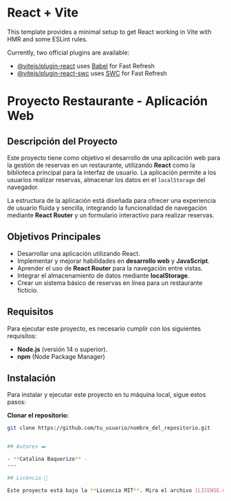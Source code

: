 # React + Vite

This template provides a minimal setup to get React working in Vite with HMR and some ESLint rules.

Currently, two official plugins are available:

- [@vitejs/plugin-react](https://github.com/vitejs/vite-plugin-react/blob/main/packages/plugin-react/README.md) uses [Babel](https://babeljs.io/) for Fast Refresh
- [@vitejs/plugin-react-swc](https://github.com/vitejs/vite-plugin-react-swc) uses [SWC](https://swc.rs/) for Fast Refresh


# Proyecto Restaurante - Aplicación Web

## Descripción del Proyecto

Este proyecto tiene como objetivo el desarrollo de una aplicación web para la gestión de reservas en un restaurante, utilizando **React** como la biblioteca principal para la interfaz de usuario. La aplicación permite a los usuarios realizar reservas, almacenar los datos en el `localStorage` del navegador.

La estructura de la aplicación está diseñada para ofrecer una experiencia de usuario fluida y sencilla, integrando la funcionalidad de navegación mediante **React Router** y un formulario interactivo para realizar reservas.

## Objetivos Principales

- Desarrollar una aplicación utilizando React.
- Implementar y mejorar habilidades en **desarrollo web** y **JavaScript**.
- Aprender el uso de **React Router** para la navegación entre vistas.
- Integrar el almacenamiento de datos mediante **localStorage**.
- Crear un sistema básico de reservas en línea para un restaurante ficticio.

## Requisitos

Para ejecutar este proyecto, es necesario cumplir con los siguientes requisitos:

- **Node.js** (versión 14 o superior).
- **npm** (Node Package Manager)

## Instalación

Para instalar y ejecutar este proyecto en tu máquina local, sigue estos pasos:

**Clonar el repositorio:**

   ```bash
   git clone https://github.com/tu_usuario/nombre_del_repositorio.git


## Autores ✒️

- **Catalina Baquerizo** - 
---

## Licencia 📄

Este proyecto está bajo la **Licencia MIT**. Mira el archivo [LICENSE.md](LICENSE.md) para más detalles.
